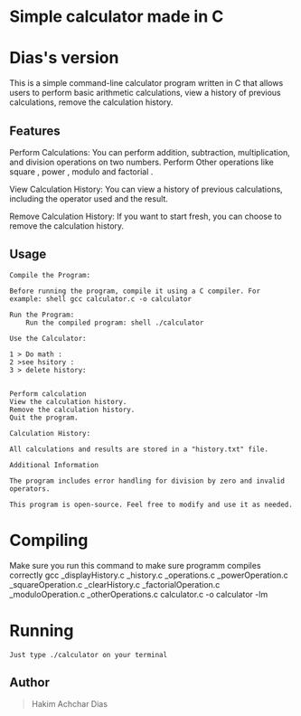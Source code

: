 # Simple calculator made in C
# Dias's version                                    
This is a simple command-line calculator program written in C that allows users to perform basic arithmetic calculations, view a history of previous calculations, remove the calculation history.
## Features

Perform Calculations: You can perform addition, subtraction, multiplication, and  division operations on two numbers.
Perform Other operations like square , power , modulo and factorial .

View Calculation History: You can view a history of previous calculations, including the operator used and the result.

Remove Calculation History: If you want to start fresh, you can choose to remove the calculation history.

## Usage

    Compile the Program:

    Before running the program, compile it using a C compiler. For example: shell gcc calculator.c -o calculator

    Run the Program:
        Run the compiled program: shell ./calculator

    Use the Calculator:

    1 > Do math :
    2 >see hsitory :
    3 > delete history:


    Perform calculation
    View the calculation history.
    Remove the calculation history.
    Quit the program.

    Calculation History:

    All calculations and results are stored in a "history.txt" file.

    Additional Information

    The program includes error handling for division by zero and invalid operators.

    This program is open-source. Feel free to modify and use it as needed.


   # Compiling 

   Make sure you run this command to make sure programm compiles correctly
   gcc _displayHistory.c _history.c _operations.c _powerOperation.c _squareOperation.c _clearHistory.c _factorialOperation.c _moduloOperation.c _otherOperations.c calculator.c -o calculator -lm


   # Running 

    Just type ./calculator on your terminal

## Author

 > Hakim 
 > Achchar
 > Dias

